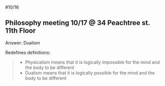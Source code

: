 #10/16

## Philosophy meeting 10/17 @ 34 Peachtree st. 11th Floor

Answer: Dualism

Redefines definitions:
> - Physicalism means that it is logically impossible for the mind and the body to be different
> - Dualism means that it is logically possible for the mind and the body to be different

